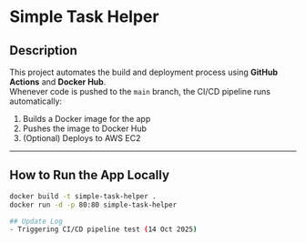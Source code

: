 # Simple Task Helper 

## Description
This project automates the build and deployment process using **GitHub Actions** and **Docker Hub**.  
Whenever code is pushed to the `main` branch, the CI/CD pipeline runs automatically:
1. Builds a Docker image for the app  
2. Pushes the image to Docker Hub  
3. (Optional) Deploys to AWS EC2

---

##  How to Run the App Locally
```bash
docker build -t simple-task-helper .
docker run -d -p 80:80 simple-task-helper

## Update Log
- Triggering CI/CD pipeline test (14 Oct 2025)
